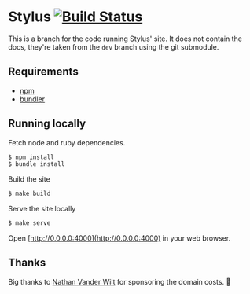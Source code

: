 # Stylus [![Build Status][build]][build-link]
[build]: https://travis-ci.org/stylus/stylus-lang.com.png?branch=master
[build-link]: https://travis-ci.org/stylus/stylus-lang.com

This is a branch for the code running Stylus' site. It does not contain the docs, they're taken from the `dev` branch using the git submodule.

## Requirements
- [npm](https://www.npmjs.org/)
- [bundler](//bundler.io/)

## Running locally

Fetch node and ruby dependencies.
```bash
$ npm install
$ bundle install
```

Build the site
```bash
$ make build
```

Serve the site locally
```bash
$ make serve
```

Open [http://0.0.0.0:4000](http://0.0.0.0:4000) in your web browser.

## Thanks

Big thanks to [Nathan Vander Wilt](https://github.com/natevw) for sponsoring the domain costs. 🎉
